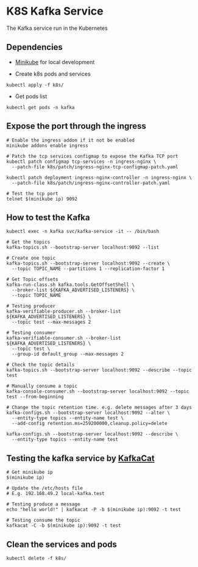 # K8S Kafka Service

The Kafka service run in the Kubernetes

## Dependencies

* [Minikube](https://minikube.sigs.k8s.io/docs/) for local development

* Create k8s pods and services

```shell
kubectl apply -f k8s/
```

* Get pods list

```shell
kubectl get pods -n kafka
```

## Expose the port through the ingress

```shell
# Enable the ingress addon if it not be enabled
minikube addons enable ingress

# Patch the tcp services configmap to expose the Kafka TCP port
kubectl patch configmap tcp-services -n ingress-nginx \
  --patch-file k8s/patch/ingress-nginx-tcp-configmap-patch.yaml

kubectl patch deployment ingress-nginx-controller -n ingress-nginx \
  --patch-file k8s/patch/ingress-nginx-controller-patch.yaml

# Test the tcp port
telnet $(minikube ip) 9092

```

## How to test the Kafka

```shell
kubectl exec -n kafka svc/kafka-service -it -- /bin/bash

# Get the topics
kafka-topics.sh --bootstrap-server localhost:9092 --list

# Create one topic
kafka-topics.sh --bootstrap-server localhost:9092 --create \
  --topic TOPIC_NAME --partitions 1 --replication-factor 1

# Get Topic offsets
kafka-run-class.sh kafka.tools.GetOffsetShell \
  --broker-list ${KAFKA_ADVERTISED_LISTENERS} \
  --topic TOPIC_NAME

# Testing producer
kafka-verifiable-producer.sh --broker-list ${KAFKA_ADVERTISED_LISTENERS} \
  --topic test --max-messages 2

# Testing consumer
kafka-verifiable-consumer.sh --broker-list ${KAFKA_ADVERTISED_LISTENERS} \
  --topic test \
  --group-id default_group --max-messages 2

# Check the topic details
kafka-topics.sh --bootstrap-server localhost:9092 --describe --topic test

# Manually consume a topic
kafka-console-consumer.sh --bootstrap-server localhost:9092 --topic test --from-beginning

# Change the topic retention time. e.g. delete messages after 3 days
kafka-configs.sh --bootstrap-server localhost:9092 --alter \
  --entity-type topics --entity-name test \
  --add-config retention.ms=259200000,cleanup.policy=delete

kafka-configs.sh --bootstrap-server localhost:9092 --describe \
  --entity-type topics --entity-name test
```

## Testing the kafka service by [KafkaCat](https://docs.confluent.io/platform/current/tools/kafkacat-usage.html)

```shell
# Get minikube ip
$(minikube ip)

# Update the /etc/hosts file
# E.g. 192.168.49.2 local-kafka.test

# Testing produce a message
echo "hello world!" | kafkacat -P -b $(minikube ip):9092 -t test

# Testing consume the topic
kafkacat -C -b $(minikube ip):9092 -t test
```

## Clean the services and pods

```shell script
kubectl delete -f k8s/
```

